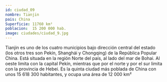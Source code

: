 ```yaml
---
id: ciudad_09
nombre: Tianjin
pais: China
Superficie: 11760 km²
poblacion: 	15 200 000 hab.
image: ciudades/ciudad_9.jpg
---
```

Tianjin es uno de los cuatro municipios bajo dirección central del estado (los otros tres son Pekín, Shanghái y Chongqing) de la República Popular China. Está situada en la región Norte del país, al lado del mar de Bohai. Al oeste limita con la capital Pekín, mientras que por el norte y por el sur limita con la provincia de Hebei. Es la quinta ciudad más poblada de China con unos 15 618 300 habitantes, y ocupa una área de 12 000 km²